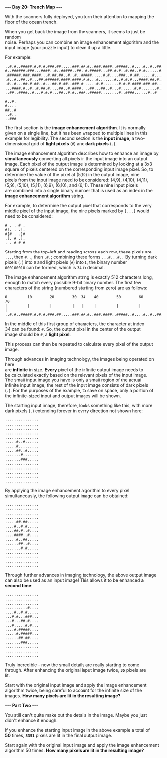 **--- Day 20: Trench Map ---**

With the scanners fully deployed, you turn their attention to mapping the  
floor of the ocean trench.

When you get back the image from the scanners, it seems to just be random  
noise. Perhaps you can combine an image enhancement algorithm and the  
input image (your puzzle input) to clean it up a little.

For example:

```
..#.#..#####.#.#.#.###.##.....###.##.#..###.####..#####..#....#..#..##..##
#..######.###...####..#..#####..##..#.#####...##.#.#..#.##..#.#......#.###
.######.###.####...#.##.##..#..#..#####.....#.#....###..#.##......#.....#.
.#..#..##..#...##.######.####.####.#.#...#.......#..#.#.#...####.##.#.....
.#..#...##.#.##..#...##.#.##..###.#......#.#.......#.#.#.####.###.##...#..
...####.#..#..#.##.#....##..#.####....##...##..#...#......#.#.......#.....
..##..####..#...#.#.#...##..#.#..###..#####........#..####......#..#
```

```
#..#.
#....
##..#
..#..
..###
```

The first section is the **image enhancement algorithm**. It is normally  
given on a single line, but it has been wrapped to multiple lines in this  
example for legibility. The second section is the **input image**, a two-  
dimensional grid of **light pixels** (`#`) and **dark pixels** (`.`).

The image enhancement algorithm describes how to enhance an image by  
**simultaneously** converting all pixels in the input image into an output  
image. Each pixel of the output image is determined by looking at a 3x3  
square of pixels centered on the corresponding input image pixel. So, to  
determine the value of the pixel at (5,10) in the output image, nine  
pixels from the input image need to be considered: (4,9), (4,10), (4,11),  
(5,9), (5,10), (5,11), (6,9), (6,10), and (6,11). These nine input pixels  
are combined into a single binary number that is used as an index in the  
**image enhancement algorithm** string.

For example, to determine the output pixel that corresponds to the very  
middle pixel of the input image, the nine pixels marked by `[...]` would  
need to be considered:

```
# . . # .
#[. . .].
#[# . .]#
.[. # .].
. . # # #
```

Starting from the top-left and reading across each row, these pixels are  
`...`, then `#..`, then `.#.`; combining these forms `...#...#..` By turning dark  
pixels (`.`) into `0` and light pixels (`#`) into `1`, the binary number  
`000100010` can be formed, which is `34` in decimal.

The image enhancement algorithm string is exactly 512 characters long,  
enough to match every possible 9-bit binary number. The first few  
characters of the string (numbered starting from zero) are as follows:

```
0         10        20        30  34    40        50        60        70
|         |         |         |   |     |         |         |         |
..#.#..#####.#.#.#.###.##.....###.##.#..###.####..#####..#....#..#..##..##
```

In the middle of this first group of characters, the character at index  
34 can be found: `#`. So, the output pixel in the center of the output  
image should be `#`, a **light pixel**.

This process can then be repeated to calculate every pixel of the output  
image.

Through advances in imaging technology, the images being operated on here  
are **infinite** in size. **Every** pixel of the infinite output image needs to  
be calculated exactly based on the relevant pixels of the input image.  
The small input image you have is only a small region of the actual  
infinite input image; the rest of the input image consists of dark pixels  
(`.`). For the purposes of the example, to save on space, only a portion of  
the infinite-sized input and output images will be shown.

The starting input image, therefore, looks something like this, with more  
dark pixels (`.`) extending forever in every direction not shown here:

```
...............
...............
...............
...............
...............
.....#..#......
.....#.........
.....##..#.....
.......#.......
.......###.....
...............
...............
...............
...............
...............
```

By applying the image enhancement algorithm to every pixel  
simultaneously, the following output image can be obtained:

```
...............
...............
...............
...............
.....##.##.....
....#..#.#.....
....##.#..#....
....####..#....
.....#..##.....
......##..#....
.......#.#.....
...............
...............
...............
...............
```

Through further advances in imaging technology, the above output image  
can also be used as an input image! This allows it to be enhanced **a  
second time**:

```
...............
...............
...............
..........#....
....#..#.#.....
...#.#...###...
...#...##.#....
...#.....#.#...
....#.#####....
.....#.#####...
......##.##....
.......###.....
...............
...............
...............
```

Truly incredible - now the small details are really starting to come  
through. After enhancing the original input image twice, **`35`** pixels are  
lit.

Start with the original input image and apply the image enhancement  
algorithm twice, being careful to account for the infinite size of the  
images. **How many pixels are lit in the resulting image?**

**--- Part Two ---**

You still can't quite make out the details in the image. Maybe you just  
didn't enhance it enough.

If you enhance the starting input image in the above example a total of  
**50** times, **`3351`** pixels are lit in the final output image.

Start again with the original input image and apply the image enhancement  
algorithm 50 times. **How many pixels are lit in the resulting image?**
